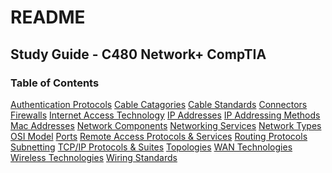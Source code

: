 # README

## Study Guide - C480 Network+ CompTIA 

### Table of Contents 

[Authentication Protocols]()
[Cable Catagories](https://github.com/cloudanarch/NetworkNotes/blob/master/CableCategories.md)
[Cable Standards](https://github.com/cloudanarch/NetworkNotes/blob/master/CableStandards.md)
[Connectors](https://github.com/cloudanarch/NetworkNotes/blob/master/Connectors.md)
[Firewalls](https://github.com/cloudanarch/NetworkNotes/blob/master/Firewalls.md)
[Internet Access Technology]()
[IP Addresses](https://github.com/cloudanarch/NetworkNotes/blob/master/ipAddresses.md)
[IP Addressing Methods](https://github.com/cloudanarch/NetworkNotes/blob/master/ipAddressingMethods.md)
[Mac Addresses](https://github.com/cloudanarch/NetworkNotes/blob/master/MacAddress.md)
[Network Components](https://github.com/cloudanarch/NetworkNotes/blob/master/NetworkComponents.md)
[Networking Services](https://github.com/cloudanarch/NetworkNotes/blob/master/NetworkingServices.md)
[Network Types]()
[OSI Model](https://github.com/cloudanarch/NetworkNotes/blob/master/osiModel.md)
[Ports](https://github.com/cloudanarch/NetworkNotes/blob/master/Ports.md)
[Remote Access Protocols & Services]()
[Routing Protocols](https://github.com/cloudanarch/NetworkNotes/blob/master/RoutingProtocols.md)
[Subnetting](https://github.com/cloudanarch/NetworkNotes/blob/master/Subnetting.md)
[TCP/IP Protocols & Suites](https://github.com/cloudanarch/NetworkNotes/blob/master/tcpIpProtocolSuites.md)
[Topologies](https://github.com/cloudanarch/NetworkNotes/blob/master/Topologies.md)
[WAN Technologies](https://github.com/cloudanarch/NetworkNotes/blob/master/WanTechnologies.md)
[Wireless Technologies](https://github.com/cloudanarch/NetworkNotes/blob/master/WiringStandards.md)
[Wiring Standards](https://github.com/cloudanarch/NetworkNotes/blob/master/WiringStandards.md)